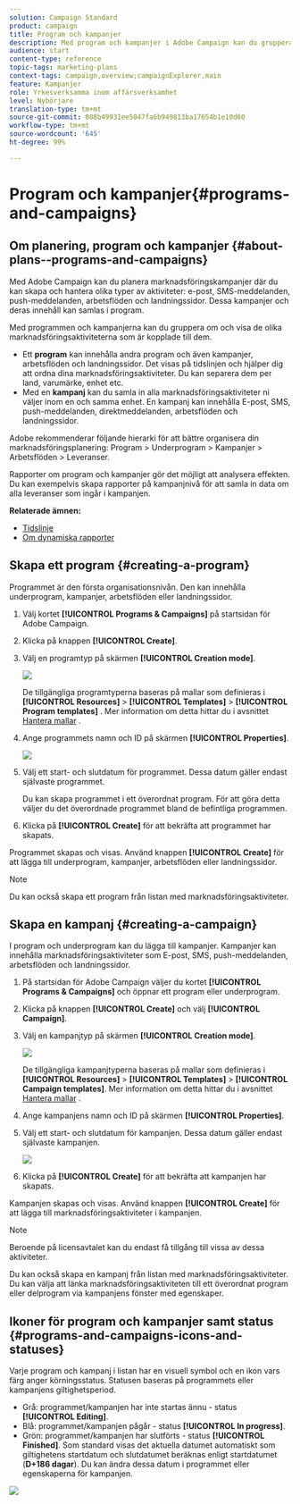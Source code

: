 ```yaml
---
solution: Campaign Standard
product: campaign
title: Program och kampanjer
description: Med program och kampanjer i Adobe Campaign kan du gruppera och samordna de olika marknadsföringsaktiviteter som är kopplade till dem. Rapporter om program och kampanjer gör det möjligt att analysera effekten.
audience: start
content-type: reference
topic-tags: marketing-plans
context-tags: campaign,overview;campaignExplorer,main
feature: Kampanjer
role: Yrkesverksamma inom affärsverksamhet
level: Nybörjare
translation-type: tm+mt
source-git-commit: 088b49931ee5047fa6b949813ba17654b1e10d60
workflow-type: tm+mt
source-wordcount: '645'
ht-degree: 99%

---
```



# Program och kampanjer{#programs-and-campaigns}

## Om planering, program och kampanjer {#about-plans--programs-and-campaigns}

Med Adobe Campaign kan du planera marknadsföringskampanjer där du kan skapa och hantera olika typer av aktiviteter: e-post, SMS-meddelanden, push-meddelanden, arbetsflöden och landningssidor. Dessa kampanjer och deras innehåll kan samlas i program.

Med programmen och kampanjerna kan du gruppera om och visa de olika marknadsföringsaktiviteterna som är kopplade till dem.

* Ett **program** kan innehålla andra program och även kampanjer, arbetsflöden och landningssidor. Det visas på tidslinjen och hjälper dig att ordna dina marknadsföringsaktiviteter. Du kan separera dem per land, varumärke, enhet etc.
* Med en **kampanj** kan du samla in alla marknadsföringsaktiviteter ni väljer inom en och samma enhet. En kampanj kan innehålla E-post, SMS, push-meddelanden, direktmeddelanden, arbetsflöden och landningssidor.

Adobe rekommenderar följande hierarki för att bättre organisera din marknadsföringsplanering: Program > Underprogram > Kampanjer > Arbetsflöden > Leveranser.

Rapporter om program och kampanjer gör det möjligt att analysera effekten. Du kan exempelvis skapa rapporter på kampanjnivå för att samla in data om alla leveranser som ingår i kampanjen.

**Relaterade ämnen:**

* [Tidslinje](../../start/using/timeline.md)
* [Om dynamiska rapporter](../../reporting/using/about-dynamic-reports.md)

## Skapa ett program {#creating-a-program}

Programmet är den första organisationsnivån. Den kan innehålla underprogram, kampanjer, arbetsflöden eller landningssidor.

1. Välj kortet **[!UICONTROL Programs & Campaigns]** på startsidan för Adobe Campaign.
1. Klicka på knappen **[!UICONTROL Create]**.
1. Välj en programtyp på skärmen **[!UICONTROL Creation mode]**.

   ![](assets/programs_and_campaigns_2.png)

   De tillgängliga programtyperna baseras på mallar som definieras i **[!UICONTROL Resources]** > **[!UICONTROL Templates]** > **[!UICONTROL Program templates]** . Mer information om detta hittar du i avsnittet [Hantera mallar](../../start/using/marketing-activity-templates.md) .

1. Ange programmets namn och ID på skärmen **[!UICONTROL Properties]**.

   ![](assets/programs_and_campaigns_3.png)

1. Välj ett start- och slutdatum för programmet. Dessa datum gäller endast självaste programmet.

   Du kan skapa programmet i ett överordnat program. För att göra detta väljer du det överordnade programmet bland de befintliga programmen.

1. Klicka på **[!UICONTROL Create]** för att bekräfta att programmet har skapats.

Programmet skapas och visas. Använd knappen **[!UICONTROL Create]** för att lägga till underprogram, kampanjer, arbetsflöden eller landningssidor.

>[!NOTE]
>
>Du kan också skapa ett program från listan med marknadsföringsaktiviteter.

## Skapa en kampanj {#creating-a-campaign}

I program och underprogram kan du lägga till kampanjer. Kampanjer kan innehålla marknadsföringsaktiviteter som E-post, SMS, push-meddelanden, arbetsflöden och landningssidor.

1. På startsidan för Adobe Campaign väljer du kortet **[!UICONTROL Programs & Campaigns]** och öppnar ett program eller underprogram.
1. Klicka på knappen **[!UICONTROL Create]** och välj **[!UICONTROL Campaign]**.
1. Välj en kampanjtyp på skärmen **[!UICONTROL Creation mode]**.

   ![](assets/programs_and_campaigns_7.png)

   De tillgängliga kampanjtyperna baseras på mallar som definieras i **[!UICONTROL Resources]** > **[!UICONTROL Templates]** > **[!UICONTROL Campaign templates]**. Mer information om detta hittar du i avsnittet [Hantera mallar](../../start/using/marketing-activity-templates.md) .

1. Ange kampanjens namn och ID på skärmen **[!UICONTROL Properties]**.
1. Välj ett start- och slutdatum för kampanjen. Dessa datum gäller endast självaste kampanjen.

   ![](assets/programs_and_campaigns_8.png)

1. Klicka på **[!UICONTROL Create]** för att bekräfta att kampanjen har skapats.

Kampanjen skapas och visas. Använd knappen **[!UICONTROL Create]** för att lägga till marknadsföringsaktiviteter i kampanjen.

>[!NOTE]
>
>Beroende på licensavtalet kan du endast få tillgång till vissa av dessa aktiviteter.

Du kan också skapa en kampanj från listan med marknadsföringsaktiviteter. Du kan välja att länka marknadsföringsaktiviteten till ett överordnat program eller delprogram via kampanjens fönster med egenskaper.

## Ikoner för program och kampanjer samt status {#programs-and-campaigns-icons-and-statuses}

Varje program och kampanj i listan har en visuell symbol och en ikon vars färg anger körningsstatus. Statusen baseras på programmets eller kampanjens giltighetsperiod.

* Grå: programmet/kampanjen har inte startas ännu - status **[!UICONTROL Editing]**.
* Blå: programmet/kampanjen pågår - status **[!UICONTROL In progress]**.
* Grön: programmet/kampanjen har slutförts - status **[!UICONTROL Finished]**. Som standard visas det aktuella datumet automatiskt som giltighetens startdatum och slutdatumet beräknas enligt startdatumet (**D+186 dagar**). Du kan ändra dessa datum i programmet eller egenskaperna för kampanjen.

![](assets/programs_and_campaigns.png)

